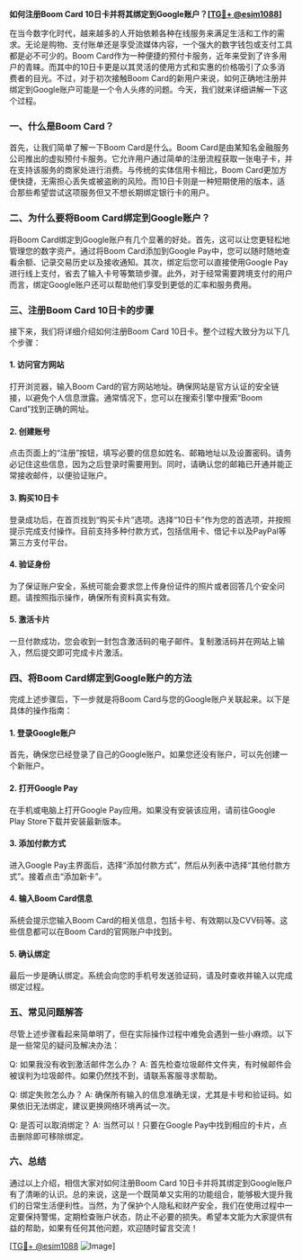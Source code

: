 **如何注册Boom Card 10日卡并将其绑定到Google账户？[[TG💪+ @esim1088](https://t.me/s/esim1088)]**

在当今数字化时代，越来越多的人开始依赖各种在线服务来满足生活和工作的需求。无论是购物、支付账单还是享受流媒体内容，一个强大的数字钱包或支付工具都是必不可少的。Boom Card作为一种便捷的预付卡服务，近年来受到了许多用户的青睐。而其中的10日卡更是以其灵活的使用方式和实惠的价格吸引了众多消费者的目光。不过，对于初次接触Boom Card的新用户来说，如何正确地注册并绑定到Google账户可能是一个令人头疼的问题。今天，我们就来详细讲解一下这个过程。

### 一、什么是Boom Card？

首先，让我们简单了解一下Boom Card是什么。Boom Card是由某知名金融服务公司推出的虚拟预付卡服务。它允许用户通过简单的注册流程获取一张电子卡，并在支持该服务的商家处进行消费。与传统的实体信用卡相比，Boom Card更加方便快捷，无需担心丢失或被盗刷的风险。而10日卡则是一种短期使用的版本，适合那些希望尝试这项服务但又不想长期绑定银行卡的用户。

### 二、为什么要将Boom Card绑定到Google账户？

将Boom Card绑定到Google账户有几个显著的好处。首先，这可以让您更轻松地管理您的数字资产。通过将Boom Card添加到Google Pay中，您可以随时随地查看余额、记录交易历史以及接收通知。其次，绑定后您可以直接使用Google Pay进行线上支付，省去了输入卡号等繁琐步骤。此外，对于经常需要跨境支付的用户而言，绑定Google账户还可以帮助他们享受到更低的汇率和服务费用。

### 三、注册Boom Card 10日卡的步骤

接下来，我们将详细介绍如何注册Boom Card 10日卡。整个过程大致分为以下几个步骤：

#### 1. 访问官方网站
打开浏览器，输入Boom Card的官方网站地址。确保网站是官方认证的安全链接，以避免个人信息泄露。通常情况下，您可以在搜索引擎中搜索“Boom Card”找到正确的网址。

#### 2. 创建账号
点击页面上的“注册”按钮，填写必要的信息如姓名、邮箱地址以及设置密码。请务必记住这些信息，因为之后登录时需要用到。同时，请确认您的邮箱已开通并能正常接收邮件，以便验证账户。

#### 3. 购买10日卡
登录成功后，在首页找到“购买卡片”选项。选择“10日卡”作为您的首选项，并按照提示完成支付操作。目前支持多种付款方式，包括信用卡、借记卡以及PayPal等第三方支付平台。

#### 4. 验证身份
为了保证账户安全，系统可能会要求您上传身份证件的照片或者回答几个安全问题。请按照指示操作，确保所有资料真实有效。

#### 5. 激活卡片
一旦付款成功，您会收到一封包含激活码的电子邮件。复制激活码并在网站上输入，然后提交即可完成卡片激活。

### 四、将Boom Card绑定到Google账户的方法

完成上述步骤后，下一步就是将Boom Card与您的Google账户关联起来。以下是具体的操作指南：

#### 1. 登录Google账户
首先，确保您已经登录了自己的Google账户。如果您还没有账户，可以先创建一个新账户。

#### 2. 打开Google Pay
在手机或电脑上打开Google Pay应用。如果没有安装该应用，请前往Google Play Store下载并安装最新版本。

#### 3. 添加付款方式
进入Google Pay主界面后，选择“添加付款方式”，然后从列表中选择“其他付款方式”。接着点击“添加新卡”。

#### 4. 输入Boom Card信息
系统会提示您输入Boom Card的相关信息，包括卡号、有效期以及CVV码等。这些信息都可以在Boom Card的官网账户中找到。

#### 5. 确认绑定
最后一步是确认绑定。系统会向您的手机号发送验证码，请及时查收并输入以完成绑定过程。

### 五、常见问题解答

尽管上述步骤看起来简单明了，但在实际操作过程中难免会遇到一些小麻烦。以下是一些常见的疑问及解决办法：

Q: 如果我没有收到激活邮件怎么办？
A: 首先检查垃圾邮件文件夹，有时候邮件会被误判为垃圾邮件。如果仍然找不到，请联系客服寻求帮助。

Q: 绑定失败怎么办？
A: 确保所有输入的信息准确无误，尤其是卡号和验证码。如果依旧无法绑定，建议更换网络环境再试一次。

Q: 是否可以取消绑定？
A: 当然可以！只要在Google Pay中找到相应的卡片，点击删除即可移除绑定。

### 六、总结

通过以上介绍，相信大家对如何注册Boom Card 10日卡并将其绑定到Google账户有了清晰的认识。总的来说，这是一个既简单又实用的功能组合，能够极大提升我们的日常生活便利性。当然，为了保护个人隐私和财产安全，我们在使用过程中一定要保持警惕，定期检查账户状态，防止不必要的损失。希望本文能为大家提供有益的帮助，如果有任何其他问题，欢迎随时留言交流！

[[TG💪+ @esim1088](https://t.me/s/esim1088) ![Image](https://i.postimg.cc/4NQfJmqS/Snipaste-2025-05-13-00-14-12.png)]
